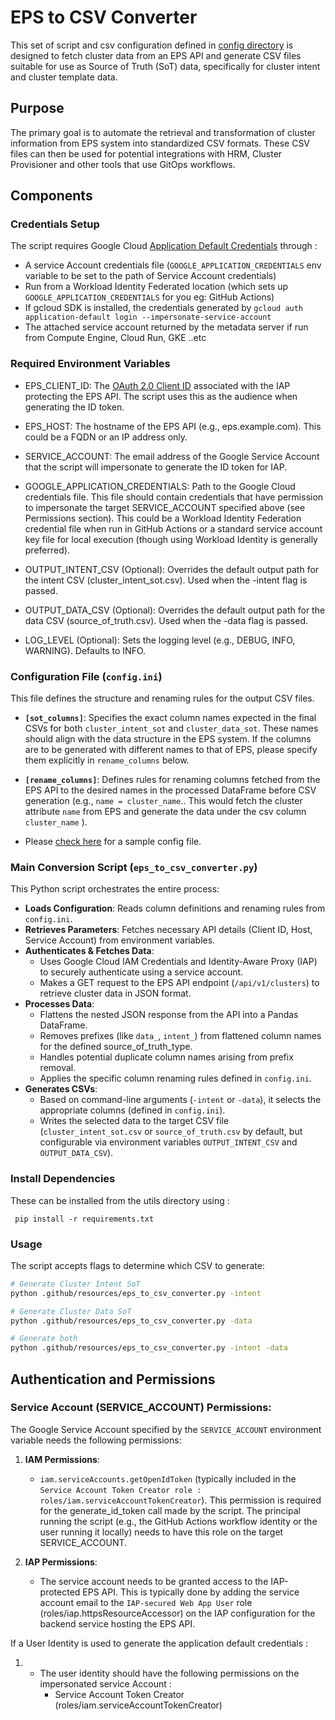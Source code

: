 # EPS to CSV Converter

This set of script and csv configuration defined in [config directory](../config) is designed to fetch cluster data from an EPS API and generate CSV files suitable for use as Source of Truth (SoT) data, specifically for cluster intent and cluster template data.

## Purpose

The primary goal is to automate the retrieval and transformation of cluster information from EPS system into standardized CSV formats. These CSV files can then be used for potential integrations with HRM, Cluster Provisioner and other tools that use GitOps workflows.

## Components

### Credentials Setup

The script requires Google Cloud [Application Default Credentials](https://cloud.google.com/docs/authentication/application-default-credentials) through :
* A service Account credentials file (`GOOGLE_APPLICATION_CREDENTIALS` env variable to be set to the path of Service Account credentials)
* Run from a Workload Identity Federated location (which sets up `GOOGLE_APPLICATION_CREDENTIALS` for you eg: GitHub Actions)
* If gcloud SDK is installed, the credentials generated by `gcloud auth application-default login --impersonate-service-account`
* The attached service account returned by the metadata server if run from Compute Engine, Cloud Run, GKE ..etc

### Required Environment Variables

*   EPS\_CLIENT\_ID: The [OAuth 2.0 Client ID](https://console.cloud.google.com/auth/clients) associated with the IAP protecting the EPS API. The script uses this as the audience when generating the ID token.
    
*   EPS\_HOST: The hostname of the EPS API (e.g., eps.example.com). This could be a FQDN or an IP address only.
    
*   SERVICE\_ACCOUNT: The email address of the Google Service Account that the script will impersonate to generate the ID token for IAP.
    
*   GOOGLE\_APPLICATION\_CREDENTIALS: Path to the Google Cloud credentials file. This file should contain credentials that have permission to impersonate the target SERVICE\_ACCOUNT specified above (see Permissions section). This could be a Workload Identity Federation credential file when run in GitHub Actions or a standard service account key file for local execution (though using Workload Identity is generally preferred).
    
*   OUTPUT\_INTENT\_CSV (Optional): Overrides the default output path for the intent CSV (cluster\_intent\_sot.csv). Used when the -intent flag is passed.
    
*   OUTPUT\_DATA\_CSV (Optional): Overrides the default output path for the data CSV (source\_of\_truth.csv). Used when the -data flag is passed.
    
*   LOG\_LEVEL (Optional): Sets the logging level (e.g., DEBUG, INFO, WARNING). Defaults to INFO.

### Configuration File (`config.ini`)

This file defines the structure and renaming rules for the output CSV files.

* **`[sot_columns]`**: Specifies the exact column names expected in the final CSVs for both `cluster_intent_sot` and `cluster_data_sot`. These names should align with the data structure in the EPS system. If the columns are to be generated with different names to that of EPS, please specify them explicitly in `rename_columns` below.
* **`[rename_columns]`**: Defines rules for renaming columns fetched from the EPS API to the desired names in the processed DataFrame before CSV generation (e.g., `name = cluster_name`.. This would fetch the cluster attribute `name` from EPS and generate the data under the csv column `cluster_name` ).

* Please [check here](../config/sot_csv_config.ini) for a sample config file.


### Main Conversion Script (`eps_to_csv_converter.py`)

This Python script orchestrates the entire process:

* **Loads Configuration**: Reads column definitions and renaming rules from `config.ini`.
* **Retrieves Parameters**: Fetches necessary API details (Client ID, Host, Service Account) from environment variables.
* **Authenticates & Fetches Data**:
    * Uses Google Cloud IAM Credentials and Identity-Aware Proxy (IAP) to securely authenticate using a service account.
    * Makes a GET request to the EPS API endpoint (`/api/v1/clusters`) to retrieve cluster data in JSON format.
* **Processes Data**:
    * Flattens the nested JSON response from the API into a Pandas DataFrame.
    * Removes prefixes (like `data_`, `intent_`) from flattened column names for the defined source_of_truth_type.
    * Handles potential duplicate column names arising from prefix removal.
    * Applies the specific column renaming rules defined in `config.ini`.
* **Generates CSVs**:
    * Based on command-line arguments (`-intent` or `-data`), it selects the appropriate columns (defined in `config.ini`).
    * Writes the selected data to the target CSV file (`cluster_intent_sot.csv` or `source_of_truth.csv` by default, but configurable via environment variables `OUTPUT_INTENT_CSV` and `OUTPUT_DATA_CSV`).

### Install Dependencies

These can be installed from the utils directory using : 

``` pip install -r requirements.txt```

### Usage

The script accepts flags to determine which CSV to generate:

```bash
# Generate Cluster Intent SoT
python .github/resources/eps_to_csv_converter.py -intent

# Generate Cluster Data SoT
python .github/resources/eps_to_csv_converter.py -data

# Generate both
python .github/resources/eps_to_csv_converter.py -intent -data

```

Authentication and Permissions
------------------------------

### Service Account (SERVICE\_ACCOUNT) Permissions:

The Google Service Account specified by the `SERVICE_ACCOUNT` environment variable needs the following permissions:

1.  **IAM Permissions**:
    
    *   `iam.serviceAccounts.getOpenIdToken` (typically included in the `Service Account Token Creator role : roles/iam.serviceAccountTokenCreator`). This permission is required for the generate\_id\_token call made by the script. The principal running the script (e.g., the GitHub Actions workflow identity or the user running it locally) needs to have this role on the target SERVICE\_ACCOUNT.
        
2.  **IAP Permissions**:
    
    *   The service account needs to be granted access to the IAP-protected EPS API. This is typically done by adding the service account email to the `IAP-secured Web App User` role (roles/iap.httpsResourceAccessor) on the IAP configuration for the backend service hosting the EPS API.

If a User Identity is used to generate the application default credentials : 

1. * The user identity should have the following permissions on the impersonated service Account :
     * Service Account Token Creator (roles/iam.serviceAccountTokenCreator)
